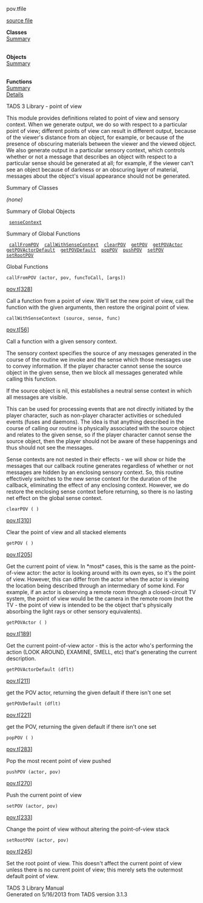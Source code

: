 ---
---
<span class="title">pov.t</span><span class="type">file</span>

[source file](../source/pov.t.html)

**Classes**  
[Summary](#_ClassSummary_)  
 

**Objects**  
[Summary](#_ObjectSummary_)  
 

**Functions**  
[Summary](#_FunctionSummary_)  
[Details](#_Functions_)

<div class="fdesc">

TADS 3 Library - point of view

This module provides definitions related to point of view and sensory
context. When we generate output, we do so with respect to a particular
point of view; different points of view can result in different output,
because of the viewer's distance from an object, for example, or because
of the presence of obscuring materials between the viewer and the viewed
object. We also generate output in a particular sensory context, which
controls whether or not a message that describes an object with respect
to a particular sense should be generated at all; for example, if the
viewer can't see an object because of darkness or an obscuring layer of
material, messages about the object's visual appearance should not be
generated.

</div>

<span id="_ClassSummary_"></span>

<div class="mjhd">

<span class="hdln">Summary of Classes</span>  

</div>

*(none)* <span id="_ObjectSummary_"></span>

<div class="mjhd">

<span class="hdln">Summary of Global Objects</span>  

</div>

` `[`senseContext`](../object/senseContext.html)`  `
<span id="FunctionSummary_"></span>

<div class="mjhd">

<span class="hdln">Summary of Global Functions</span>  

</div>

` `[`callFromPOV`](#callFromPOV)`  `[`callWithSenseContext`](#callWithSenseContext)`  `[`clearPOV`](#clearPOV)`  `[`getPOV`](#getPOV)`  `[`getPOVActor`](#getPOVActor)`  `[`getPOVActorDefault`](#getPOVActorDefault)`  `[`getPOVDefault`](#getPOVDefault)`  `[`popPOV`](#popPOV)`  `[`pushPOV`](#pushPOV)`  `[`setPOV`](#setPOV)`  `[`setRootPOV`](#setRootPOV)`  `

<span id="_Functions_"></span>

<div class="mjhd">

<span class="hdln">Global Functions</span>  

</div>

<span id="callFromPOV"></span>

`callFromPOV (actor, pov, funcToCall, [args])`

[pov.t](../file/pov.t.html)\[[328](../source/pov.t.html#328)\]

<div class="desc">

Call a function from a point of view. We'll set the new point of view,
call the function with the given arguments, then restore the original
point of view.

</div>

<span id="callWithSenseContext"></span>

`callWithSenseContext (source, sense, func)`

[pov.t](../file/pov.t.html)\[[56](../source/pov.t.html#56)\]

<div class="desc">

Call a function with a given sensory context.

The sensory context specifies the source of any messages generated in
the course of the routine we invoke and the sense which those messages
use to convey information. If the player character cannot sense the
source object in the given sense, then we block all messages generated
while calling this function.

If the source object is nil, this establishes a neutral sense context in
which all messages are visible.

This can be used for processing events that are not directly initiated
by the player character, such as non-player character activities or
scheduled events (fuses and daemons). The idea is that anything
described in the course of calling our routine is physically associated
with the source object and relates to the given sense, so if the player
character cannot sense the source object, then the player should not be
aware of these happenings and thus should not see the messages.

Sense contexts are not nested in their effects - we will show or hide
the messages that our callback routine generates regardless of whether
or not messages are hidden by an enclosing sensory context. So, this
routine effectively switches to the new sense context for the duration
of the callback, eliminating the effect of any enclosing context.
However, we do restore the enclosing sense context before returning, so
there is no lasting net effect on the global sense context.

</div>

<span id="clearPOV"></span>

`clearPOV ( )`

[pov.t](../file/pov.t.html)\[[310](../source/pov.t.html#310)\]

<div class="desc">

Clear the point of view and all stacked elements

</div>

<span id="getPOV"></span>

`getPOV ( )`

[pov.t](../file/pov.t.html)\[[205](../source/pov.t.html#205)\]

<div class="desc">

Get the current point of view. In \*most\* cases, this is the same as
the point-of-view actor: the actor is looking around with its own eyes,
so it's the point of view. However, this can differ from the actor when
the actor is viewing the location being described through an
intermediary of some kind. For example, if an actor is observing a
remote room through a closed-circuit TV system, the point of view would
be the camera in the remote room (not the TV - the point of view is
intended to be the object that's physically absorbing the light rays or
other sensory equivalents).

</div>

<span id="getPOVActor"></span>

`getPOVActor ( )`

[pov.t](../file/pov.t.html)\[[189](../source/pov.t.html#189)\]

<div class="desc">

Get the current point-of-view actor - this is the actor who's performing
the action (LOOK AROUND, EXAMINE, SMELL, etc) that's generating the
current description.

</div>

<span id="getPOVActorDefault"></span>

`getPOVActorDefault (dflt)`

[pov.t](../file/pov.t.html)\[[211](../source/pov.t.html#211)\]

<div class="desc">

get the POV actor, returning the given default if there isn't one set

</div>

<span id="getPOVDefault"></span>

`getPOVDefault (dflt)`

[pov.t](../file/pov.t.html)\[[221](../source/pov.t.html#221)\]

<div class="desc">

get the POV, returning the given default if there isn't one set

</div>

<span id="popPOV"></span>

`popPOV ( )`

[pov.t](../file/pov.t.html)\[[283](../source/pov.t.html#283)\]

<div class="desc">

Pop the most recent point of view pushed

</div>

<span id="pushPOV"></span>

`pushPOV (actor, pov)`

[pov.t](../file/pov.t.html)\[[270](../source/pov.t.html#270)\]

<div class="desc">

Push the current point of view

</div>

<span id="setPOV"></span>

`setPOV (actor, pov)`

[pov.t](../file/pov.t.html)\[[233](../source/pov.t.html#233)\]

<div class="desc">

Change the point of view without altering the point-of-view stack

</div>

<span id="setRootPOV"></span>

`setRootPOV (actor, pov)`

[pov.t](../file/pov.t.html)\[[245](../source/pov.t.html#245)\]

<div class="desc">

Set the root point of view. This doesn't affect the current point of
view unless there is no current point of view; this merely sets the
outermost default point of view.

</div>

<div class="ftr">

TADS 3 Library Manual  
Generated on 5/16/2013 from TADS version 3.1.3

</div>
